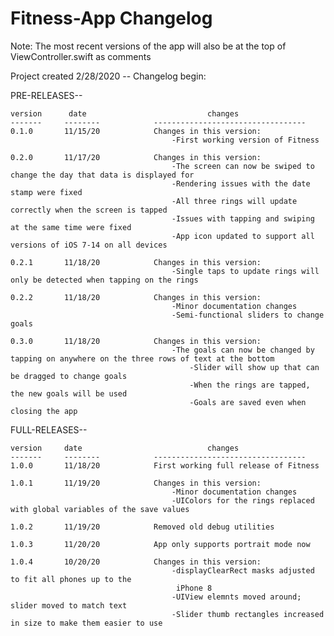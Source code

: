 # Fitness-App Changelog

Note: The most recent versions of the app will also be at the top of ViewController.swift as comments

Project created 2/28/2020 -- Changelog begin:

PRE-RELEASES--

	version		 date							changes
	-------		--------			----------------------------------
	0.1.0		11/15/20			Changes in this version:
										-First working version of Fitness

	0.2.0		11/17/20			Changes in this version:
										-The screen can now be swiped to change the day that data is displayed for
										-Rendering issues with the date stamp were fixed
										-All three rings will update correctly when the screen is tapped
										-Issues with tapping and swiping at the same time were fixed
										-App icon updated to support all versions of iOS 7-14 on all devices

	0.2.1		11/18/20			Changes in this version:
										-Single taps to update rings will only be detected when tapping on the rings

	0.2.2		11/18/20			Changes in this version:
										-Minor documentation changes
										-Semi-functional sliders to change goals

	0.3.0		11/18/20			Changes in this version:
										-The goals can now be changed by tapping on anywhere on the three rows of text at the bottom
											-Slider will show up that can be dragged to change goals
											-When the rings are tapped, the new goals will be used
											-Goals are saved even when closing the app
											

FULL-RELEASES--

	version		date							changes
	-------		--------			----------------------------------
	1.0.0		11/18/20			First working full release of Fitness
	
	1.0.1		11/19/20			Changes in this version:
										-Minor documentation changes
										-UIColors for the rings replaced with global variables of the save values

	1.0.2		11/19/20			Removed old debug utilities
	
	1.0.3		11/20/20			App only supports portrait mode now

	1.0.4		10/20/20			Changes in this version:
										-displayClearRect masks adjusted to fit all phones up to the
										 iPhone 8
										-UIView elemnts moved around; slider moved to match text
										-Slider thumb rectangles increased in size to make them easier to use
